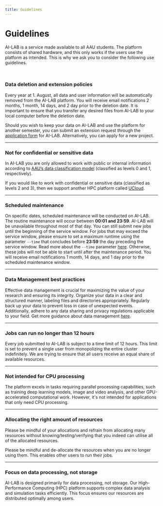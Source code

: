 ```yaml
---
title: Guidelines
---
```


# Guidelines

AI-LAB is a service made available to all AAU students. The platform consists of shared hardware, and this only works if the users use the platform as intended. This is why we ask you to consider the following use guidelines.

<br>

### Data deletion and extension policies
Every year at 1. August, all data and user information will be automatically removed from the AI-LAB platform. You will receive email notifications 2 months, 1 month, 14 days, and 2 day prior to the deletion date. It is important to ensure that you transfer any desired files from AI-LAB to your local computer before the deletion date.

Should you wish to keep your data on AI-LAB and use the platform for another semester, you can submit an extension request through the [application form](https://forms.office.com/e/caEhCRmqVN) for AI-LAB. Alternatively, you can apply for a new project.

<hr>

### Not for confidential or sensitive data
In AI-LAB you are only allowed to work with public or internal information according to [AAU’s data classification model](https://www.security.aau.dk/data-classification) (classified as levels 0 and 1, respectively).

If you would like to work with confidential or sensitive data (classified as levels 2 and 3), then we support another HPC platform called [UCloud](https://www.researcher.aau.dk/guides/research-data/high-performance-computing/deic-hpc/procedure-projects-on-ucloud-deic-interactive-hpc).

<hr>

### Scheduled maintenance
On specific dates, scheduled maintenance will be conducted on AI-LAB. The routine maintenance will occur between <span style="font-weight: bold;">00:01 and 23:59</span>. AI-LAB will be unavailable throughout most of that day. You can still submit new jobs until the beginning of the service window. For jobs that may exceed the service window, please ensure to set a maximum runtime using the parameter `--time` that concludes before <span style="font-weight: bold;">23:59</span> the day preceding the service window. Read more about the `--time` parameter [here](/additional-guides/setting-a-time-limit). Otherwise, these jobs will not be able to start until after the maintenance period. You will receive email notifications 1 month, 14 days, and 1 day prior to the scheduled maintenance window.

<hr>

### Data Management best practices
Effective data management is crucial for maximizing the value of your research and ensuring its integrity. Organize your data in a clear and structured manner, labeling files and directories appropriately. Regularly back up your data to prevent loss in case of unexpected events. Additionally, adhere to any data sharing and privacy regulations applicable to your field. Get more guidance about data management [here](https://www.researcher.aau.dk/guides/research-data/data-management/introduction-to-data-management).

<hr>

### Jobs can run no longer than 12 hours
Every job submitted to AI-LAB is subject to a time limit of 12 hours. This limit is set to prevent a single user from monopolizing the entire cluster indefinitely. We are trying to ensure that all users receive an equal share of available resources. 

<hr>

### Not intended for CPU processing
The platform excels in tasks requiring parallel processing capabilities, such as training deep learning models, image and video analysis, and other GPU-accelerated computational work. However, it's not intended for applications that only need CPU processing.

<hr>

### Allocating the right amount of resources
Please be mindful of your allocations and refrain from allocating many resources without knowing/testing/verifying that you indeed can utilise all of the allocated resources. 

Please be mindful and de-allocate the resources when you are no longer using them. This enables other users to run their jobs.

<hr>

### Focus on data processing, not storage
AI-LAB is designed primarily for data processing, not storage. Our High-Performance Computing (HPC) platform supports complex data analysis and simulation tasks efficiently. This focus ensures our resources are distributed optimally among users.
